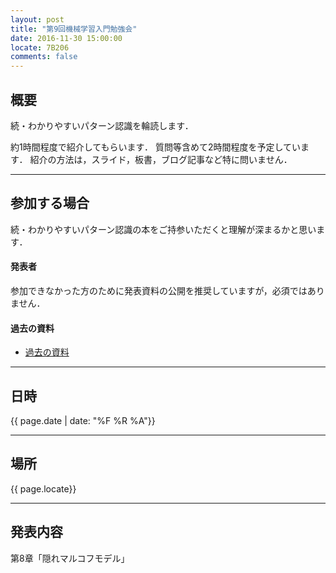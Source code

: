 ```yaml
---
layout: post
title: "第9回機械学習入門勉強会"
date: 2016-11-30 15:00:00
locate: 7B206
comments: false
---
```


## 概要

続・わかりやすいパターン認識を輪読します．

約1時間程度で紹介してもらいます．
質問等含めて2時間程度を予定しています．
紹介の方法は，スライド，板書，ブログ記事など特に問いません．

- - - 

## 参加する場合

続・わかりやすいパターン認識の本をご持参いただくと理解が深まるかと思います．

#### 発表者

参加できなかった方のために発表資料の公開を推奨していますが，必須ではありません．

#### 過去の資料
- [過去の資料](https://slis-ml.github.io/links/)

- - -

## 日時

{{ page.date | date: "%F %R %A"}}

- - - 

## 場所

{{ page.locate}}

- - - 

## 発表内容

第8章「隠れマルコフモデル」
